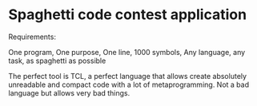 # Spaghetti code contest application

Requirements: 

One program, One purpose, One line, 1000 symbols, Any language, any task, as spaghetti as possible

The perfect tool is TCL, a perfect language that allows create absolutely unreadable and compact code with a lot of metaprogramming. Not a bad language but allows very bad things.
